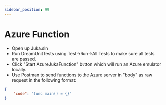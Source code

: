 ```yaml
---
sidebar_position: 99
---
```


# Azure Function

- Open up Juka.sln
- Run DreamUnitTests using Test->Run->All Tests to make sure all tests are passed.
- Click "Start AzureJukaFunction" button which will run an Azure emulator locally.
- Use Postman to send functions to the Azure server in "body" as raw request in the following format:

```json
{
    "code": "func main() = {}"
}
```
